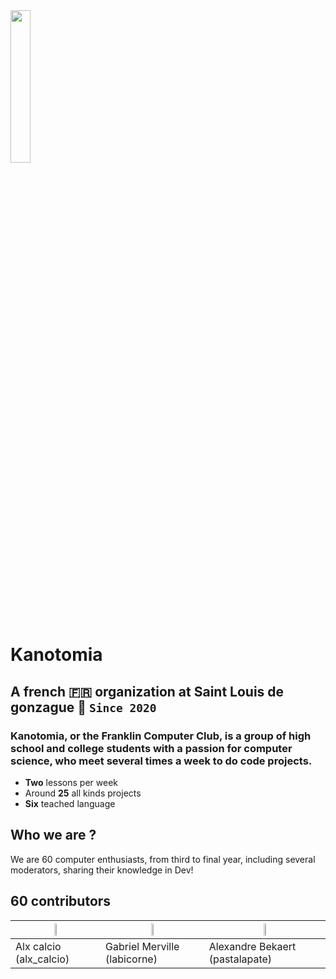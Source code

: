 <img src="http://www.kanotomia.org/static/media/logo-dark.919b019d0a0516d0cf48.png" height="25%" width="25%" />

# Kanotomia 
## A french 🇫🇷 organization at Saint Louis de gonzague 🏫 `Since 2020`
### Kanotomia, or the Franklin Computer Club, is a group of high school and college students with a passion for computer science, who meet several times a week to do code projects.
 - **Two** lessons per week
 - Around **25** all kinds projects
 - **Six** teached language
## Who we are ?
We are 60 computer enthusiasts, from third to final year, including several moderators, sharing their knowledge in Dev!
## 60 contributors
| <img src="http://www.kanotomia.org/static/media/alx.ae14215541392c60b2b4.jpeg" height="10%" width="10%">| <img src="http://www.kanotomia.org/static/media/gabriel.3a6a2bd174d7a045a3c3.png" height="10%" width="10%"> | <img src="https://cdn.discordapp.com/avatars/662640180494073887/a5eeb4999b0f585611f43538d824bd13.png?size=1024" height="10%" width="10%"> |
|-----------|-----------|-----------|
| Alx calcio (alx_calcio)   | Gabriel Merville (labicorne)   | Alexandre Bekaert (pastalapate)   |
